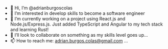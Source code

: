 - 👋 Hi, I’m @adrianburgoscolas
- 👀 I’m interested in develop skills to become a software engineer
- 🌱 I’m currently working on a project using React.js and Node.js/Express.js. Just added TypeScript and Angular to my tech stack and learning Rust!
- 💞️ I’ll look to collaborate on something as my skills level goes up...
- 📫 How to reach me: adrian.burgos.colas@gmail.com ...

<!---
adrianburgoscolas/adrianburgoscolas is a ✨ special ✨ repository because its `README.md` (this file) appears on your GitHub profile.
You can click the Preview link to take a look at your changes.
--->
